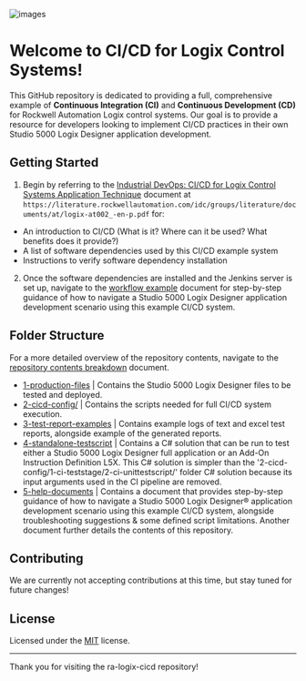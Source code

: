 ![images](https://github.com/user-attachments/assets/5fb7b769-09c7-4893-a2b9-52c1614580f9)

# Welcome to CI/CD for Logix Control Systems!
This GitHub repository is dedicated to providing a full, comprehensive example of **Continuous Integration (CI)** and **Continuous Development (CD)** for Rockwell Automation Logix control systems. Our goal is to provide a resource for developers looking to implement CI/CD practices in their own Studio 5000 Logix Designer application development.

## Getting Started
1. Begin by referring to the [Industrial DevOps: CI/CD for Logix Control Systems Application Technique](https://literature.rockwellautomation.com/idc/groups/literature/documents/at/logix-at002_-en-p.pdf) document at `https://literature.rockwellautomation.com/idc/groups/literature/documents/at/logix-at002_-en-p.pdf` for:
- An introduction to CI/CD (What is it? Where can it be used? What benefits does it provide?)
- A list of software dependencies used by this CI/CD example system
- Instructions to verify software dependency installation

2. Once the software dependencies are installed and the Jenkins server is set up, navigate to the [workflow example](5-help-documents/WorkflowExample.txt) document for step-by-step guidance of how to navigate a Studio 5000 Logix Designer application development scenario using this example CI/CD system.

## Folder Structure
For a more detailed overview of the repository contents, navigate to the [repository contents breakdown](5-help-documents/RepositoryContentsBreakdown.txt) document.

- [1-production-files](1-production-files/) | Contains the Studio 5000 Logix Designer files to be tested and deployed.
- [2-cicd-config/](2-cicd-config/) | Contains the scripts needed for full CI/CD system execution.
- [3-test-report-examples](3-test-report-examples/)  | Contains example logs of text and excel test reports, alongside example of the generated reports.
- [4-standalone-testscript](4-standalone-testscript/) | Contains a C# solution that can be run to test either a Studio 5000 Logix Designer full application or an Add-On Instruction Definition L5X. This C# solution is simpler than the '2-cicd-config/1-ci-teststage/2-ci-unittestscript/' folder C# solution because its input arguments used in the CI pipeline are removed. 
- [5-help-documents](5-help-documents/) | Contains a document that provides step-by-step guidance of how to navigate a Studio 5000 Logix Designer® application development scenario using this example CI/CD system, alongside troubleshooting suggestions & some defined script limitations. Another document further details the contents of this repository.

## Contributing
We are currently not accepting contributions at this time, but stay tuned for future changes!

## License
Licensed under the [MIT](LICENSE) license.

---
Thank you for visiting the ra-logix-cicd repository!